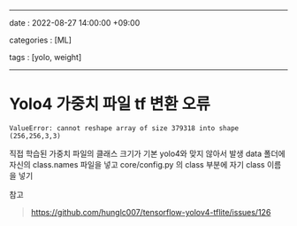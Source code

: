 ﻿---

date : 2022-08-27 14:00:00 +09:00

categories : [ML]

tags : [yolo, weight]

---
# Yolo4 가중치 파일 tf 변환 오류

    ValueError: cannot reshape array of size 379318 into shape (256,256,3,3)

직접 학습된 가중치 파일의 클래스 크기가 기본 yolo4와  맞지 않아서 발생
data 폴더에 자신의 class.names 파일을 넣고
core/config.py 의 class 부분에 자기 class 이름을 넣기 


참고
> https://github.com/hunglc007/tensorflow-yolov4-tflite/issues/126

